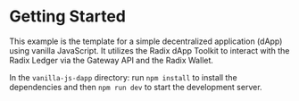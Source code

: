 # Getting Started
This example is the template for a simple decentralized application (dApp) using vanilla JavaScript. It utilizes the Radix dApp Toolkit to interact with the Radix Ledger via the Gateway API and the Radix Wallet.

In the `vanilla-js-dapp` directory:
run `npm install` to install the dependencies and then `npm run dev` to start the development server.
